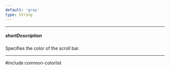 ```yaml
---
default: 'gray'
type: String
---
```

---
##### shortDescription
Specifies the color of the scroll bar.

---
#include common-colorlist